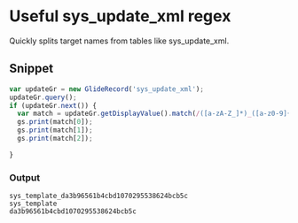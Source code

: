 # Useful sys_update_xml regex
Quickly splits target names from tables like sys_update_xml.

## Snippet
```js
var updateGr = new GlideRecord('sys_update_xml');
updateGr.query();
if (updateGr.next()) {
  var match = updateGr.getDisplayValue().match(/([a-zA-Z_]*)_([a-z0-9]{32})/);
  gs.print(match[0]);
  gs.print(match[1]);
  gs.print(match[2]);
  
}
```

### Output
```
sys_template_da3b96561b4cbd1070295538624bcb5c
sys_template
da3b96561b4cbd1070295538624bcb5c
```
